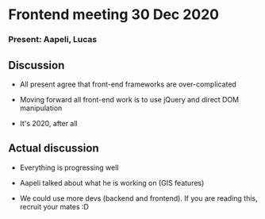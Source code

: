 # Frontend meeting 30 Dec 2020

### Present: Aapeli, Lucas

## Discussion

- All present agree that front-end frameworks are over-complicated

- Moving forward all front-end work is to use jQuery and direct DOM manipulation

- It's 2020, after all

## Actual discussion

- Everything is progressing well

- Aapeli talked about what he is working on (GIS features)

- We could use more devs (backend and frontend). If you are reading this, recruit your mates :D
